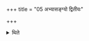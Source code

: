 +++
title = "05 अभ्यासङ्ग्यो द्वितीयः"

+++

<details><summary>थिते</summary>

अभ्यासङ्ग्यो द्वितीयः ५
</details>
